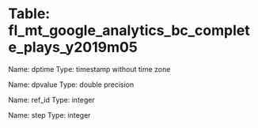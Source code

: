 Table: fl_mt_google_analytics_bc_complete_plays_y2019m05
========================================================

Name: dptime
Type: timestamp without time zone

Name: dpvalue
Type: double precision

Name: ref_id
Type: integer

Name: step
Type: integer

